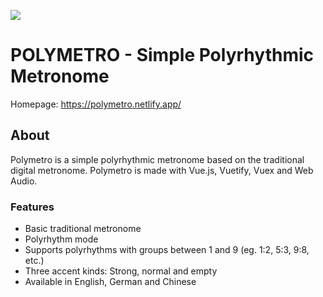 ![](https://polymetro.xyz/img/logo.2c9148c1.svg)

# POLYMETRO - Simple Polyrhythmic Metronome
Homepage: https://polymetro.netlify.app/


## About

Polymetro is a simple polyrhythmic metronome based on the traditional digital metronome. Polymetro is made with Vue.js, Vuetify, Vuex and Web Audio. 

### Features
- Basic traditional metronome
- Polyrhythm mode 
- Supports polyrhythms with groups between 1 and 9 (eg. 1:2, 5:3, 9:8, etc.)
- Three accent kinds: Strong, normal and empty 
- Available in English, German and Chinese
